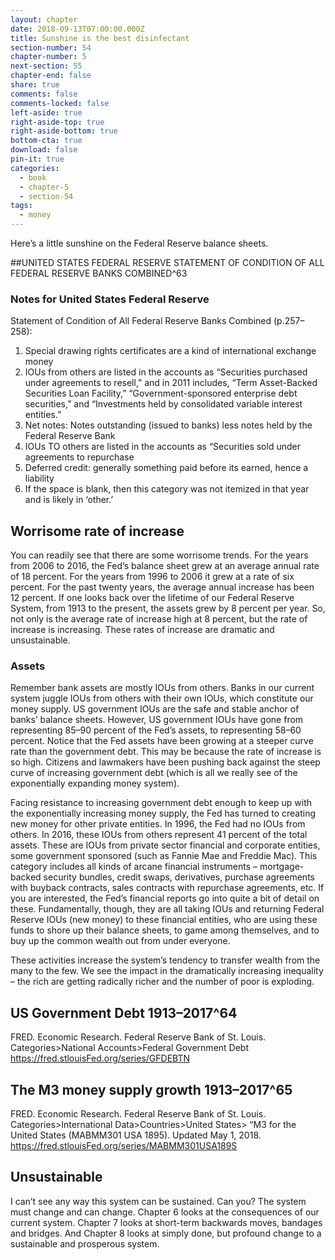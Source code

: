 ```yaml
---
layout: chapter
date: 2018-09-13T07:00:00.000Z
title: Sunshine is the best disinfectant
section-number: 54
chapter-number: 5
next-section: 55
chapter-end: false
share: true
comments: false
comments-locked: false
left-aside: true
right-aside-top: true
right-aside-bottom: true
bottom-cta: true
download: false
pin-it: true
categories:
  - book
  - chapter-5
  - section-54
tags:
  - money
---
```

Here’s a little sunshine on the Federal Reserve balance sheets.

##UNITED STATES FEDERAL RESERVE
STATEMENT OF CONDITION OF ALL FEDERAL RESERVE BANKS
COMBINED^63

### Notes for United States Federal Reserve
Statement of Condition of All Federal Reserve Banks Combined
(p.257–258):

1. Special drawing rights certificates are a kind of international
    exchange money
2. IOUs from others are listed in the accounts as “Securities purchased under
    agreements to resell,” and in 2011 includes, “Term Asset-Backed Securities
Loan Facility,” “Government-sponsored enterprise debt securities,” and
“Investments held by consolidated variable interest entities.”
3. Net notes: Notes outstanding (issued to banks) less notes held by the
    Federal Reserve Bank
4. IOUs TO others are listed in the accounts as “Securities sold under
agreements to repurchase
5. Deferred credit: generally something paid before its earned, hence a
    liability
6. If the space is blank, then this category was not itemized in that year and
    is likely in ‘other.’

## Worrisome rate of increase

You can readily see that there are some worrisome trends. For the
years from 2006 to 2016, the Fed’s balance sheet grew at an average
annual rate of 18 percent. For the years from 1996 to 2006 it grew at
a rate of six percent. For the past twenty years, the average annual
increase has been 12 percent. If one looks back over the lifetime of our
Federal Reserve System, from 1913 to the present, the assets grew by
8 percent per year. So, not only is the average rate of increase high at
8 percent, but the rate of increase is increasing. These rates of increase
are dramatic and unsustainable.

### Assets

Remember bank assets are mostly IOUs from others. Banks in our
current system juggle IOUs from others with their own IOUs, which
constitute our money supply. US government IOUs are the safe and
stable anchor of banks’ balance sheets. However, US government
IOUs have gone from representing 85–90 percent of the Fed’s assets,
to representing 58–60 percent. Notice that the Fed assets have been
growing at a steeper curve rate than the government debt. This may
be because the rate of increase is so high. Citizens and lawmakers
have been pushing back against the steep curve of increasing
government debt (which is all we really see of the exponentially
expanding money system).

Facing resistance to increasing government debt enough to keep
up with the exponentially increasing money supply, the Fed has
turned to creating new money for other private entities. In 1996,
the Fed had no IOUs from others. In 2016, these IOUs from others
represent 41 percent of the total assets. These are IOUs from private
sector financial and corporate entities, some government sponsored
(such as Fannie Mae and Freddie Mac). This category includes all
kinds of arcane financial instruments – mortgage-backed security
bundles, credit swaps, derivatives, purchase agreements with buyback
contracts, sales contracts with repurchase agreements, etc. If you are
interested, the Fed’s financial reports go into quite a bit of detail on
these. Fundamentally, though, they are all taking IOUs and returning
Federal Reserve IOUs (new money) to these financial entities, who are
using these funds to shore up their balance sheets, to game among
themselves, and to buy up the common wealth out from under
everyone.

These activities increase the system’s tendency to transfer wealth from
the many to the few. We see the impact in the dramatically increasing
inequality – the rich are getting radically richer and the number of
poor is exploding.

## US Government Debt 1913–2017^64

FRED. Economic Research. Federal Reserve Bank of St. Louis.
Categories>National Accounts>Federal Government Debt
https://fred.stlouisFed.org/series/GFDEBTN

## The M3 money supply growth 1913–2017^65

FRED. Economic Research. Federal Reserve Bank of St. Louis.
Categories>International Data>Countries>United States> “M3 for the
United States (MABMM301 USA 1895). Updated May 1, 2018.
https://fred.stlouisFed.org/series/MABMM301USA189S

## Unsustainable

I can’t see any way this system can be sustained. Can you? The system
must change and can change. Chapter 6 looks at the consequences of
our current system. Chapter 7 looks at short-term backwards moves,
bandages and bridges. And Chapter 8 looks at simply done, but
profound change to a sustainable and prosperous system.

